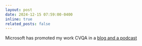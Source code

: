 ```yaml
---
layout: post
date: 2024-12-15 07:59:00-0400
inline: true
related_posts: false
---
```


Microsoft has promoted my work CVQA in a [blog and a podcast](https://www.microsoft.com/en-us/research/story/microsoft-at-neurips-2024-advancing-ai-research-across-domains/)